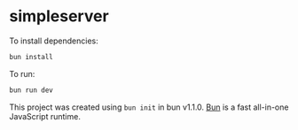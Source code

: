 # simpleserver

To install dependencies:

```bash
bun install
```

To run:

```bash
bun run dev
```

This project was created using `bun init` in bun v1.1.0. [Bun](https://bun.sh) is a fast all-in-one JavaScript runtime.
